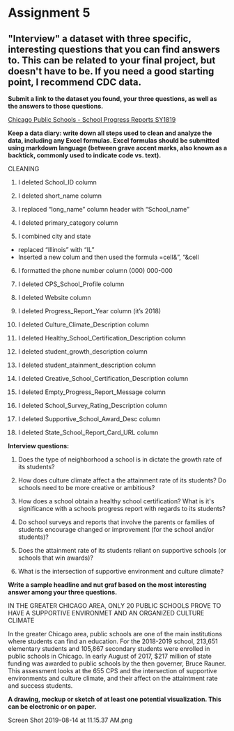 # Assignment 5 #

## "Interview" a dataset with three specific, interesting questions that you can find answers to. This can be related to your final project, but doesn't have to be. If you need a good starting point, I recommend CDC data. ##

**Submit a link to the dataset you found, your three questions, as well as the answers to those questions.**

[Chicago Public Schools - School Progress Reports SY1819](https://data.cityofchicago.org/Education/Chicago-Public-Schools-School-Progress-Reports-SY1/dw27-rash/data)

**Keep a data diary: write down all steps used to clean and analyze the data, including any Excel formulas. Excel formulas should be submitted using markdown language (between grave accent marks, also known as a backtick, commonly used to indicate code vs. text).**

CLEANING 

1. I deleted School_ID column

2. I deleted short_name column

3. I replaced “long_name” column header with “School_name”

4. I deleted primary_category column 

5. I combined city and state
-	 replaced “Illinois” with “IL”
-	Inserted a new colum and then used the formula =cell&”, “&cell

6. I formatted the phone number column (000) 000-000

7. I deleted CPS_School_Profile column

8. I deleted Website column

9. I deleted Progress_Report_Year column (it’s 2018)

10. I deleted Culture_Climate_Description column

11. I deleted Healthy_School_Certification_Description column

12. I deleted student_growth_description column 

13. I deleted student_atainment_description column

14. I deleted Creative_School_Certification_Description column 

15. I deleted Empty_Progress_Report_Message column

16. I deleted School_Survey_Rating_Description column

17. I deleted Supportive_School_Award_Desc column

18. I deleted State_School_Report_Card_URL column

**Interview questions:**

1. Does the type of neighborhood a school is in dictate the growth rate of its students?

3. How does culture climate affect a the attainment rate of its students? Do schools need to be more creative or ambitious?

4. How does a school obtain a healthy school certification? What is it's significance with a schools progress report with regards to its students?

5. Do school surveys and reports that involve the parents or families of students encourage changed or improvement (for the school and/or students)? 

6. Does the attainment rate of its students reliant on supportive schools (or schools that win awards)?

7. What is the intersection of supportive environment and culture climate?

**Write a sample headline and nut graf based on the most interesting answer among your three questions.**

IN THE GREATER CHICAGO AREA, ONLY 20 PUBLIC SCHOOLS PROVE TO HAVE A SUPPORTIVE ENVIRONMET AND AN ORGANIZED CULTURE CLIMATE

In the greater Chicago area, public schools are one of the main institutions where students can find an education. For the 2018-2019 school, 213,651 elementary students and 105,867 secondary students were enrolled in public schools in Chicago. In early August of 2017, $217 million of state funding was awarded to public schools by the then governer, Bruce Rauner. This assessment looks at the 655 CPS and the intersection of supportive environments and culture climate, and their affect on the attaintment rate and success students. 
 
**A drawing, mockup or sketch of at least one potential visualization. This can be electronic or on paper.**

Screen Shot 2019-08-14 at 11.15.37 AM.png

